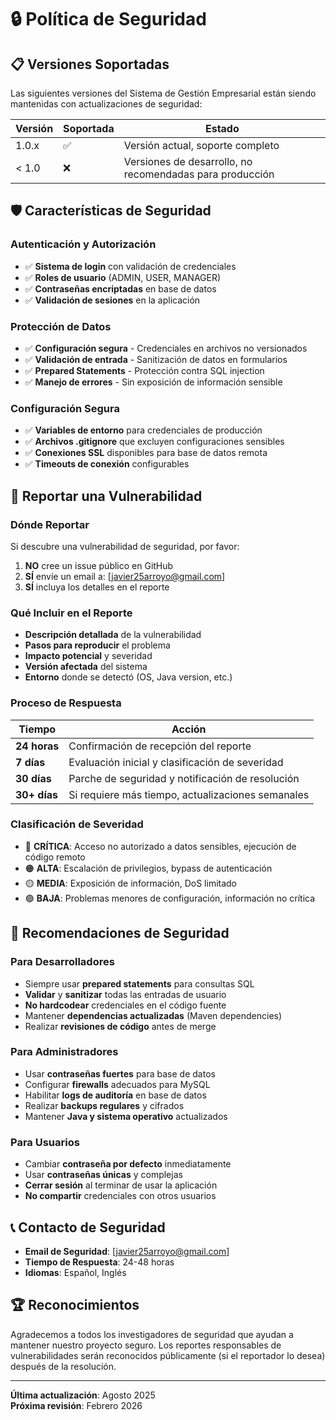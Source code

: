 # 🔒 Política de Seguridad

## 📋 Versiones Soportadas

Las siguientes versiones del Sistema de Gestión Empresarial están siendo mantenidas con actualizaciones de seguridad:

| Versión | Soportada          | Estado |
| ------- | ------------------ | ------ |
| 1.0.x   | ✅ | Versión actual, soporte completo |
| < 1.0   | ❌ | Versiones de desarrollo, no recomendadas para producción |

## 🛡️ Características de Seguridad

### Autenticación y Autorización
- ✅ **Sistema de login** con validación de credenciales
- ✅ **Roles de usuario** (ADMIN, USER, MANAGER)
- ✅ **Contraseñas encriptadas** en base de datos
- ✅ **Validación de sesiones** en la aplicación

### Protección de Datos
- ✅ **Configuración segura** - Credenciales en archivos no versionados
- ✅ **Validación de entrada** - Sanitización de datos en formularios
- ✅ **Prepared Statements** - Protección contra SQL injection
- ✅ **Manejo de errores** - Sin exposición de información sensible

### Configuración Segura
- ✅ **Variables de entorno** para credenciales de producción
- ✅ **Archivos .gitignore** que excluyen configuraciones sensibles
- ✅ **Conexiones SSL** disponibles para base de datos remota
- ✅ **Timeouts de conexión** configurables

## 🚨 Reportar una Vulnerabilidad

### Dónde Reportar
Si descubre una vulnerabilidad de seguridad, por favor:

1. **NO** cree un issue público en GitHub
2. **SÍ** envíe un email a: [javier25arroyo@gmail.com]
3. **SÍ** incluya los detalles en el reporte

### Qué Incluir en el Reporte
- **Descripción detallada** de la vulnerabilidad
- **Pasos para reproducir** el problema
- **Impacto potencial** y severidad
- **Versión afectada** del sistema
- **Entorno** donde se detectó (OS, Java version, etc.)

### Proceso de Respuesta

| Tiempo | Acción |
|--------|--------|
| **24 horas** | Confirmación de recepción del reporte |
| **7 días** | Evaluación inicial y clasificación de severidad |
| **30 días** | Parche de seguridad y notificación de resolución |
| **30+ días** | Si requiere más tiempo, actualizaciones semanales |

### Clasificación de Severidad

- 🔴 **CRÍTICA**: Acceso no autorizado a datos sensibles, ejecución de código remoto
- 🟠 **ALTA**: Escalación de privilegios, bypass de autenticación
- 🟡 **MEDIA**: Exposición de información, DoS limitado
- 🟢 **BAJA**: Problemas menores de configuración, información no crítica

## 🔧 Recomendaciones de Seguridad

### Para Desarrolladores
- Siempre usar **prepared statements** para consultas SQL
- **Validar** y **sanitizar** todas las entradas de usuario
- **No hardcodear** credenciales en el código fuente
- Mantener **dependencias actualizadas** (Maven dependencies)
- Realizar **revisiones de código** antes de merge

### Para Administradores
- Usar **contraseñas fuertes** para base de datos
- Configurar **firewalls** adecuados para MySQL
- Habilitar **logs de auditoría** en base de datos
- Realizar **backups regulares** y cifrados
- Mantener **Java y sistema operativo** actualizados

### Para Usuarios
- Cambiar **contraseña por defecto** inmediatamente
- Usar **contraseñas únicas** y complejas
- **Cerrar sesión** al terminar de usar la aplicación
- **No compartir** credenciales con otros usuarios

## 📞 Contacto de Seguridad

- **Email de Seguridad**: [javier25arroyo@gmail.com]
- **Tiempo de Respuesta**: 24-48 horas
- **Idiomas**: Español, Inglés

## 🏆 Reconocimientos

Agradecemos a todos los investigadores de seguridad que ayudan a mantener nuestro proyecto seguro. Los reportes responsables de vulnerabilidades serán reconocidos públicamente (si el reportador lo desea) después de la resolución.

---

**Última actualización**: Agosto 2025  
**Próxima revisión**: Febrero 2026

